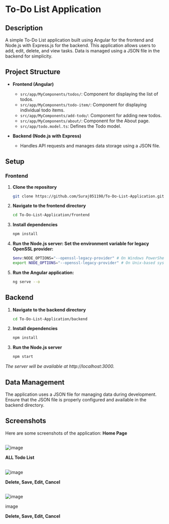 # To-Do List Application

## Description

A simple To-Do List application built using Angular for the frontend and Node.js with Express.js for the backend. This application allows users to add, edit, delete, and view tasks. Data is managed using a JSON file in the backend for simplicity.

## Project Structure

- **Frontend (Angular)**
  - `src/app/MyComponents/todos/`: Component for displaying the list of todos.
  - `src/app/MyComponents/todo-item/`: Component for displaying individual todo items.
  - `src/app/MyComponents/add-todo/`: Component for adding new todos.
  - `src/app/MyComponents/about/`: Component for the About page.
  - `src/app/todo.model.ts`: Defines the Todo model.

- **Backend (Node.js with Express)**
  - Handles API requests and manages data storage using a JSON file.

## Setup

### Frontend

1. **Clone the repository**

   ```bash
   git clone https://github.com/Suraj051198/To-Do-List-Application.git

2. **Navigate to the frontend directory**
   ```bash
   cd To-Do-List-Application/frontend


3. **Install dependencies**
   ```bash
   npm install
   
4. **Run the Node.js server: Set the environment variable for legacy OpenSSL provider:**
   ```bash
   $env:NODE_OPTIONS="--openssl-legacy-provider" # On Windows PowerShell
   export NODE_OPTIONS="--openssl-legacy-provider" # On Unix-based systems
   
5. **Run the Angular application:**
   ```bash
   ng serve --o
   

## Backend

   1. **Navigate to the backend directory**
      ```bash
      cd To-Do-List-Application/backend
      
   2. **Install dependencies**
      ```bash
      npm install

   3. **Run the Node.js server**
      ```bash
      npm start

 *The server will be available at http://localhost:3000.*


## Data Management
The application uses a JSON file for managing data during development. 
Ensure that the JSON file is properly configured and available in the backend directory.

## Screenshots
Here are some screenshots of the application:
**Home Page**
##
![image](https://github.com/user-attachments/assets/6f4f4c20-a676-482c-b758-f30e96bd5ad3)

**ALL Todo List**
##
![image](https://github.com/user-attachments/assets/74fed2c9-e7da-4682-a740-9f1d896cc24a)

**Delete, Save, Edit, Cancel**
##
![image](https://github.com/user-attachments/assets/a3e8dc81-5858-41e1-b81c-d88407a02512)

   


image

**Delete, Save, Edit, Cancel**


